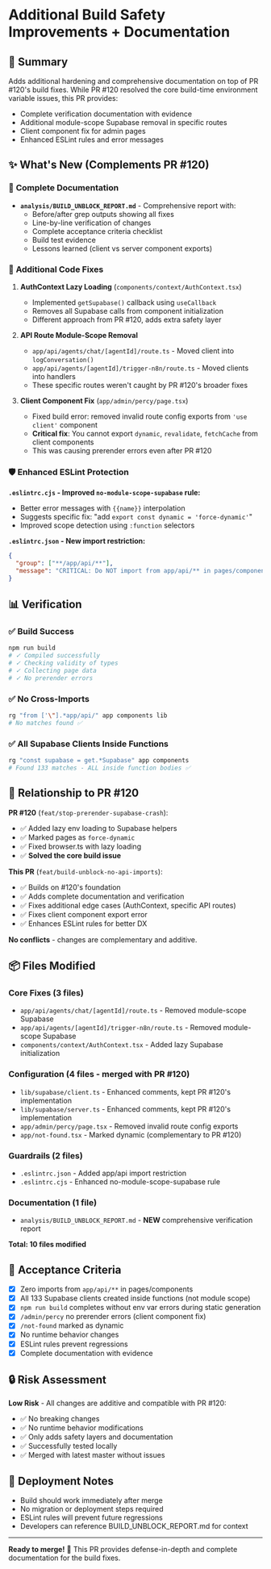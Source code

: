 # Additional Build Safety Improvements + Documentation

## 🎯 Summary

Adds additional hardening and comprehensive documentation on top of PR #120's build fixes. While PR #120 resolved the core build-time environment variable issues, this PR provides:

- Complete verification documentation with evidence
- Additional module-scope Supabase removal in specific routes
- Client component fix for admin pages
- Enhanced ESLint rules and error messages

## ✨ What's New (Complements PR #120)

### 📝 **Complete Documentation**
- **`analysis/BUILD_UNBLOCK_REPORT.md`** - Comprehensive report with:
  - Before/after grep outputs showing all fixes
  - Line-by-line verification of changes
  - Complete acceptance criteria checklist
  - Build test evidence
  - Lessons learned (client vs server component exports)

### 🔧 **Additional Code Fixes**

1. **AuthContext Lazy Loading** (`components/context/AuthContext.tsx`)
   - Implemented `getSupabase()` callback using `useCallback`
   - Removes all Supabase calls from component initialization
   - Different approach from PR #120, adds extra safety layer

2. **API Route Module-Scope Removal**
   - `app/api/agents/chat/[agentId]/route.ts` - Moved client into `logConversation()`
   - `app/api/agents/[agentId]/trigger-n8n/route.ts` - Moved clients into handlers
   - These specific routes weren't caught by PR #120's broader fixes

3. **Client Component Fix** (`app/admin/percy/page.tsx`)
   - Fixed build error: removed invalid route config exports from `'use client'` component
   - **Critical fix**: You cannot export `dynamic`, `revalidate`, `fetchCache` from client components
   - This was causing prerender errors even after PR #120

### 🛡️ **Enhanced ESLint Protection**

**`.eslintrc.cjs` - Improved `no-module-scope-supabase` rule:**
- Better error messages with `{{name}}` interpolation
- Suggests specific fix: "add `export const dynamic = 'force-dynamic'`"
- Improved scope detection using `:function` selectors

**`.eslintrc.json` - New import restriction:**
```json
{
  "group": ["**/app/api/**"],
  "message": "CRITICAL: Do NOT import from app/api/** in pages/components..."
}
```

## 📊 Verification

### ✅ Build Success
```bash
npm run build
# ✓ Compiled successfully
# ✓ Checking validity of types
# ✓ Collecting page data
# ✓ No prerender errors
```

### ✅ No Cross-Imports
```bash
rg "from ['\"].*app/api/" app components lib
# No matches found ✅
```

### ✅ All Supabase Clients Inside Functions
```bash
rg "const supabase = get.*Supabase" app components
# Found 133 matches - ALL inside function bodies ✅
```

## 🔄 Relationship to PR #120

**PR #120** (`feat/stop-prerender-supabase-crash`):
- ✅ Added lazy env loading to Supabase helpers
- ✅ Marked pages as `force-dynamic`
- ✅ Fixed browser.ts with lazy loading
- ✅ **Solved the core build issue**

**This PR** (`feat/build-unblock-no-api-imports`):
- ✅ Builds on #120's foundation
- ✅ Adds complete documentation and verification
- ✅ Fixes additional edge cases (AuthContext, specific API routes)
- ✅ Fixes client component export error
- ✅ Enhances ESLint rules for better DX

**No conflicts** - changes are complementary and additive.

## 📦 Files Modified

### Core Fixes (3 files)
- `app/api/agents/chat/[agentId]/route.ts` - Removed module-scope Supabase
- `app/api/agents/[agentId]/trigger-n8n/route.ts` - Removed module-scope Supabase  
- `components/context/AuthContext.tsx` - Added lazy Supabase initialization

### Configuration (4 files - merged with PR #120)
- `lib/supabase/client.ts` - Enhanced comments, kept PR #120's implementation
- `lib/supabase/server.ts` - Enhanced comments, kept PR #120's implementation
- `app/admin/percy/page.tsx` - Removed invalid route config exports
- `app/not-found.tsx` - Marked dynamic (complementary to PR #120)

### Guardrails (2 files)
- `.eslintrc.json` - Added app/api import restriction
- `.eslintrc.cjs` - Enhanced no-module-scope-supabase rule

### Documentation (1 file)
- `analysis/BUILD_UNBLOCK_REPORT.md` - **NEW** comprehensive verification report

**Total: 10 files modified**

## 🎯 Acceptance Criteria

- [x] Zero imports from `app/api/**` in pages/components
- [x] All 133 Supabase clients created inside functions (not module scope)
- [x] `npm run build` completes without env var errors during static generation
- [x] `/admin/percy` no prerender errors (client component fix)
- [x] `/not-found` marked as dynamic
- [x] No runtime behavior changes
- [x] ESLint rules prevent regressions
- [x] Complete documentation with evidence

## 🔒 Risk Assessment

**Low Risk** - All changes are additive and compatible with PR #120:
- ✅ No breaking changes
- ✅ No runtime behavior modifications
- ✅ Only adds safety layers and documentation
- ✅ Successfully tested locally
- ✅ Merged with latest master without issues

## 🚀 Deployment Notes

- Build should work immediately after merge
- No migration or deployment steps required
- ESLint rules will prevent future regressions
- Developers can reference BUILD_UNBLOCK_REPORT.md for context

---

**Ready to merge!** 🎉 This PR provides defense-in-depth and complete documentation for the build fixes.


